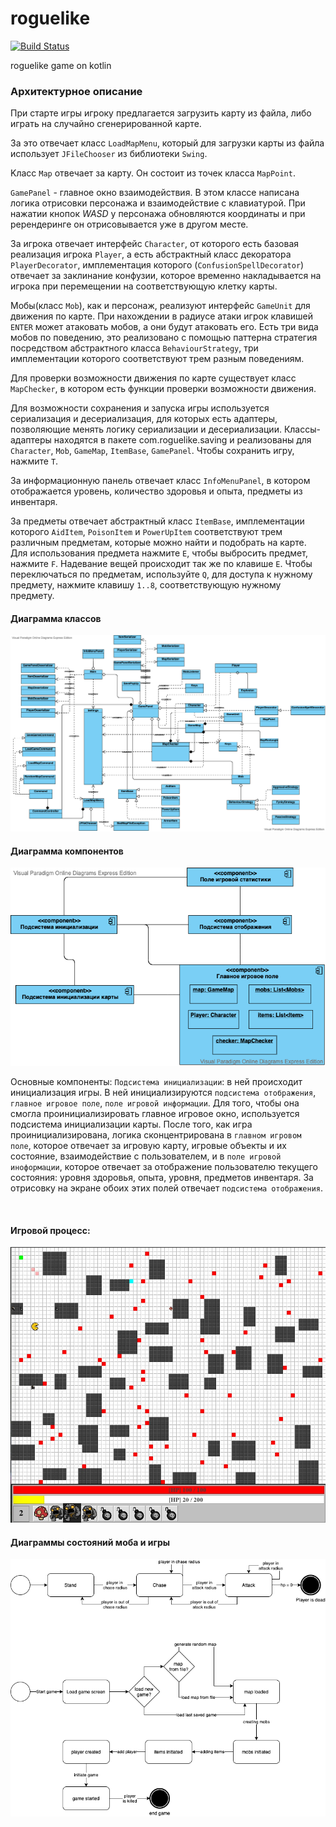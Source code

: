 # roguelike 

[![Build Status](https://travis-ci.com/Gammanik/bash.svg?branch=master)](https://travis-ci.com/Gammanik/bash.svg?branch=master)

roguelike game on kotlin


### Архитектурное описание


При старте игры игроку предлагается загрузить карту из файла, либо играть на случайно сгенерированной карте. 

За это отвечает класс `LoadMapMenu`, который для загрузки карты из файла использует `JFileChooser` из библиотеки `Swing`.  

Kласс `Map` отвечает за карту. Он состоит из точек класса `MapPoint`.

`GamePanel` - главное окно взаимодействия. В этом классе написана логика отрисовки персонажа и взаимодействие с клавиатурой.
При нажатии кнопок *WASD* у персонажа обновляются координаты и при ререндеринге он отрисовывается уже в другом месте.

За игрока отвечает интерфейс `Character`, от которого есть базовая реализация игрока `Player`, а есть абстрактный класс
декоратора `PlayerDecorator`, имплементация которого (`ConfusionSpellDecorator`) отвечает за заклинание конфузии, которое
временно накладывается на игрока при перемещении на соответствующую клетку карты.

Мобы(класс `Mob`), как и персонаж, реализуют интерфейс `GameUnit` для движения по карте. При нахождении в радиусе атаки
игрок клавишей `ENTER` может атаковать мобов, а они будут атаковать его. Есть три вида мобов по поведению, это
реализовано с помощью паттерна стратегия посредством абстрактного класса `BehaviourStrategy`, три имплементации которого
соответствуют трем разным поведениям.

Для проверки возможности движения по карте существует класс `MapChecker`, в котором есть функции проверки возможности
движения.

Для возможности сохранения и запуска игры используется сериализация и десериализация, для которых есть адаптеры,
позволяющие менять логику сериализации и десериализации. Классы-адаптеры находятся в пакете com.roguelike.saving и
реализованы для `Character`, `Mob`, `GameMap`, `ItemBase`, `GamePanel`. Чтобы сохранить игру, нажмите `T`.

За информационную панель отвечает класс `InfoMenuPanel`, в котором отображается уровень, количество здоровья и опыта,
предметы из инвентаря.

За предметы отвечает абстрактный класс `ItemBase`, имплементации которого `AidItem`, `PoisonItem` и `PowerUpItem`
соответствуют трем различным предметам, которые можно найти и подобрать на карте. Для использования предмета нажмите `E`,
чтобы выбросить предмет, нажмите `F`. Надевание вещей происходит так же по клавише
 `E`. Чтобы переключаться по предметам, используйте `Q`, для доступа к нужному предмету,
нажмите клавишу `1..8`, соответствующую нужному предмету.

#### Диаграмма классов
![rogue classes](./rogClasses.png)

#### Диаграмма компонентов
![states](./diagrams/componentsDiagram.png)

Основные компоненты:
`Подсистема инициализации`: в ней происходит инициализация игры. В ней инициализируются `подсистема отображения`,
`главное игровое поле`, `поле игровой информации`. Для того, чтобы она смогла проинициализировать главное игровое окно,
используется подсистема инициализации карты. После того, как игра проинициализирована, логика сконцентрирована
в `главном игровом поле`, которое отвечает за игровую карту, игровые объекты и их состояние, взаимодействие 
с пользователем, и в `поле игровой иноформации`, которое отвечает за отображение пользователю текущего состояния: 
уровня здоровья, опыта, уровня, предметов инвентаря. За отрисовку на экране обоих этих полей отвечает `подсистема
отображения`.

&nbsp;
#### Игровой процесс:
![rogue classes](./game_screen.jpg)



#### Диаграммы состояний моба и игры
![states](./diagrams/states.png)

